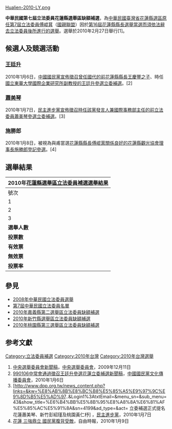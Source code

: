 [Hualien-2010-LY.png](https://zh.wikipedia.org/wiki/File:Hualien-2010-LY.png "fig:Hualien-2010-LY.png")

**中華民國第七屆立法委員花蓮縣選舉區缺額補選**，為[中華民國](../Page/中華民國.md "wikilink")[臺灣省](../Page/臺灣省.md "wikilink")[花蓮縣選區原任](../Page/花蓮縣.md "wikilink")[第7屆立法委員](../Page/第7屆中華民國立法委員名單.md "wikilink")[傅崐萁](../Page/傅崐萁.md "wikilink")（[國親聯盟](../Page/國親聯盟.md "wikilink")）因於[第16屆花蓮縣縣長選舉當選而須依法辭去](../Page/2009年中華民國縣市長暨縣市議員選舉.md "wikilink")[立法委員後所進行的](../Page/立法委員.md "wikilink")[選舉](../Page/選舉.md "wikilink")。選舉於2010年2月27日舉行\[1\]。

## 候選人及競選活動

### [王廷升](../Page/王廷升.md "wikilink")

2010年1月6日，[中國國民黨宣佈徵召曾任國代的前](../Page/中國國民黨.md "wikilink")[花蓮縣](../Page/花蓮縣.md "wikilink")[縣長](../Page/花蓮縣縣長.md "wikilink")[王慶豐之子](../Page/王慶豐.md "wikilink")、時任[國立東華大學國際企業研究所副教授的王廷升參選立委補選](../Page/國立東華大學.md "wikilink")。\[2\]

### [蕭美琴](../Page/蕭美琴.md "wikilink")

2010年1月7日，[民主進步黨宣佈徵召時任該黨發言人兼國際事務部主任的前](../Page/民主進步黨.md "wikilink")[立法委員](../Page/立法委員.md "wikilink")[蕭美琴參選立委補選](../Page/蕭美琴.md "wikilink")。\[3\]

### 施勝郎

2010年1月8日，被視為與甫當選[花蓮縣縣長](../Page/花蓮縣縣長.md "wikilink")[傅崐萁關係良好的花蓮縣觀光協會理事長施勝郎登記參選](../Page/傅崐萁.md "wikilink")。\[4\]

## 選舉結果

| 2010年[花蓮縣選舉區](../Page/花蓮縣選舉區.md "wikilink")[立法委員補選選舉結果](../Page/立法委員.md "wikilink") |
| ----------------------------------------------------------------------------------- |
| 號次                                                                                  |
| 1                                                                                   |
| 2                                                                                   |
| 3                                                                                   |
| **選舉人數**                                                                            |
| **投票數**                                                                             |
| **有效票**                                                                             |
| **無效票**                                                                             |
| **投票率**                                                                             |

## 參見

  - [2008年中華民國立法委員選舉](../Page/2008年中華民國立法委員選舉.md "wikilink")
  - [第7屆中華民國立法委員名單](../Page/第7屆中華民國立法委員名單.md "wikilink")
  - [2010年嘉義縣第二選舉區立法委員缺額補選](../Page/2010年嘉義縣第二選舉區立法委員缺額補選.md "wikilink")
  - [2010年新竹縣選舉區立法委員缺額補選](../Page/2010年新竹縣選舉區立法委員缺額補選.md "wikilink")
  - [2010年桃園縣第三選舉區立法委員缺額補選](../Page/2010年桃園縣第三選舉區立法委員缺額補選.md "wikilink")

## 参考文獻

<div class="references-small">

<references />

</div>

[Category:立法委員補選](https://zh.wikipedia.org/wiki/Category:立法委員補選 "wikilink")
[Category:2010年台灣](https://zh.wikipedia.org/wiki/Category:2010年台灣 "wikilink")
[Category:2010年台灣選舉](https://zh.wikipedia.org/wiki/Category:2010年台灣選舉 "wikilink")

1.  [中央選舉委員會新聞稿](http://www.cec.gov.tw/files/F091211/20091211165607.doc)，[中央選舉委員會](../Page/中央選舉委員會.md "wikilink")，2009年12月11日
2.  [990106中常會通過徵召王廷升參選花蓮立委補選新聞稿](http://www.kmt.org.tw/hc.aspx?id=32&aid=4352)，[中國國民黨](../Page/中國國民黨.md "wikilink")[文化傳播委員會](../Page/中國國民黨文化傳播委員會.md "wikilink")，2010年1月6日
3.  \[<http://www.dpp.org.tw/news_content.php?links=&kw=%E8%AB%8B%E8%BC%B8%E5%85%A5%E9%97%9C%E9%8D%B5%E5%AD%97>..\&Login1%3AtxtEmail=\&menu_sn=\&sub_menu=43\&show_title=%E6%B4%BB%E5%8B%95%E8%A8%8A%E6%81%AF%E5%85%AC%E5%91%8A\&sn=4199\&ad_type=\&act=
    立委補選正式提名花蓮蕭美琴、新竹彭紹瑾及桃園黃仁杼\]
    ，[民主進步黨](../Page/民主進步黨.md "wikilink")，2010年1月7日
4.  [花蓮 三強鼎立
    國民黨腹背受敵](http://www.libertytimes.com.tw/2010/new/jan/9/today-fo2.htm)，自由時報，2010年1月9日